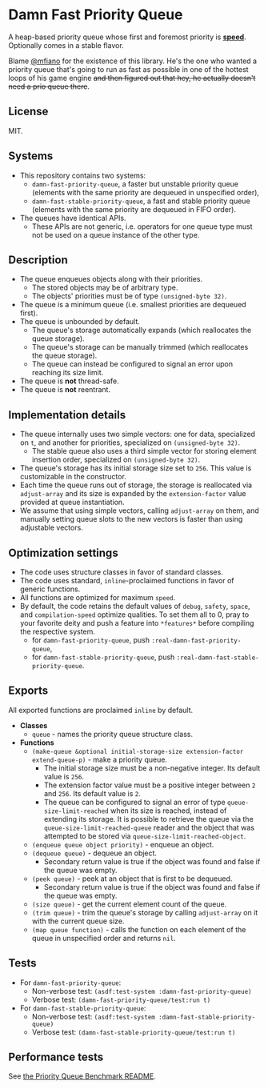 # Damn Fast Priority Queue

A heap-based priority queue whose first and foremost priority is [**speed**](https://www.youtube.com/watch?v=AkagvXwDsYU). Optionally comes in a stable flavor.

Blame [@mfiano](https://github.com/mfiano/) for the existence of this library. He's the one who wanted a priority queue that's going to run as fast as possible in one of the hottest loops of his game engine ~~and then figured out that hey, he actually doesn't need a prio queue there~~.

## License

MIT.

## Systems

* This repository contains two systems:
  * `damn-fast-priority-queue`, a faster but unstable priority queue (elements with the same priority are dequeued in unspecified order),
  * `damn-fast-stable-priority-queue`, a fast and stable priority queue (elements with the same priority are dequeued in FIFO order).
* The queues have identical APIs.
  * These APIs are not generic, i.e. operators for one queue type must not be used on a queue instance of the other type.

## Description

* The queue enqueues objects along with their priorities.
  * The stored objects may be of arbitrary type.
  * The objects' priorities must be of type `(unsigned-byte 32)`.
* The queue is a minimum queue (i.e. smallest priorities are dequeued first).
* The queue is unbounded by default.
  * The queue's storage automatically expands (which reallocates the queue storage).
  * The queue's storage can be manually trimmed (which reallocates the queue storage).
  * The queue can instead be configured to signal an error upon reaching its size limit.
* The queue is **not** thread-safe.
* The queue is **not** reentrant.

## Implementation details

* The queue internally uses two simple vectors: one for data, specialized on `t`, and another for priorities, specialized on `(unsigned-byte 32)`.
  * The stable queue also uses a third simple vector for storing element insertion order, specialized on `(unsigned-byte 32)`.
* The queue's storage has its initial storage size set to `256`. This value is customizable in the constructor.
* Each time the queue runs out of storage, the storage is reallocated via `adjust-array` and its size is expanded by the `extension-factor` value provided at queue instantiation.
* We assume that using simple vectors, calling `adjust-array` on them, and manually setting queue slots to the new vectors is faster than using adjustable vectors.

## Optimization settings

* The code uses structure classes in favor of standard classes.
* The code uses standard, `inline`-proclaimed functions in favor of generic functions.
* All functions are optimized for maximum `speed`.
* By default, the code retains the default values of `debug`, `safety`, `space`, and `compilation-speed` optimize qualities. To set them all to 0, pray to your favorite deity and push a feature into `*features*` before compiling the respective system.
  * for `damn-fast-priority-queue`, push `:real-damn-fast-priority-queue`,
  * for `damn-fast-stable-priority-queue`, push `:real-damn-fast-stable-priority-queue`.

## Exports

All exported functions are proclaimed `inline` by default.

* **Classes**
  * `queue` - names the priority queue structure class.
* **Functions**
  * `(make-queue &optional initial-storage-size extension-factor extend-queue-p)` - make a priority queue.
    * The initial storage size must be a non-negative integer. Its default value is `256`.
    * The extension factor value must be a positive integer between `2` and `256`. Its default value is `2`.
    * The queue can be configured to signal an error of type `queue-size-limit-reached` when its size is reached, instead of extending its storage. It is possible to retrieve the queue via the `queue-size-limit-reached-queue` reader and the object that was attempted to be stored via `queue-size-limit-reached-object`.
  * `(enqueue queue object priority)` - enqueue an object.
  * `(dequeue queue)` - dequeue an object.
    * Secondary return value is true if the object was found and false if the queue was empty.
  * `(peek queue)` - peek at an object that is first to be dequeued.
    * Secondary return value is true if the object was found and false if the queue was empty.
  * `(size queue)` - get the current element count of the queue.
  * `(trim queue)` - trim the queue's storage by calling `adjust-array` on it with the current queue size.
  * `(map queue function)` - calls the function on each element of the queue in unspecified order and returns `nil`.

## Tests

* For `damn-fast-priority-queue`:
  * Non-verbose test: `(asdf:test-system :damn-fast-priority-queue)`
  * Verbose test: `(damn-fast-priority-queue/test:run t)`
* For `damn-fast-stable-priority-queue`:
  * Non-verbose test: `(asdf:test-system :damn-fast-stable-priority-queue)`
  * Verbose test: `(damn-fast-stable-priority-queue/test:run t)`

## Performance tests

See [the Priority Queue Benchmark README](priority-queue-benchmark/README.md).
